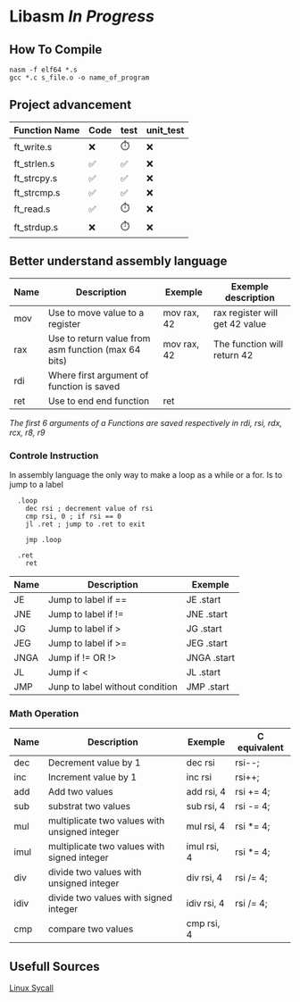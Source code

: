 # Libasm *In Progress*


## How To Compile
```shell
nasm -f elf64 *.s 
gcc *.c s_file.o -o name_of_program
```
## Project advancement

Function Name | Code | test | unit_test
------------- | ---- | ---- | ---------
ft_write.s | :x: | :stopwatch: | :x:
ft_strlen.s | :white_check_mark: | :white_check_mark: | :x:
ft_strcpy.s | :white_check_mark: | :white_check_mark: | :x:
ft_strcmp.s | :white_check_mark: | :white_check_mark: | :x:
ft_read.s | :white_check_mark: | :stopwatch: | :x:
ft_strdup.s | :x: | :stopwatch: | :x:

## Better understand assembly language

Name | Description | Exemple | Exemple description
---- | ----------- | ------- | -------------------
mov | Use to move value to a register | mov rax, 42 | rax register will get 42 value
rax | Use to return value from asm function (max 64 bits) | mov rax, 42 | The function will return 42
rdi | Where first argument of function is saved | 
ret | Use to end end function | ret | 

*The first 6 arguments of a Functions are saved respectively in rdi, rsi, rdx, rcx, r8, r9*
### Controle Instruction

In assembly language the only way to make a loop as a while or a for. Is to jump to a label
```assembly
  .loop
    dec rsi ; decrement value of rsi
    cmp rsi, 0 ; if rsi == 0
    jl .ret ; jump to .ret to exit
    
    jmp .loop
  
  .ret
    ret
```

Name | Description | Exemple
---- | ----------- | -------
JE | Jump to label if == | JE .start
JNE | Jump to label if != | JNE .start
JG | Jump to label if > | JG .start
JEG | Jump to label if >= | JEG .start
JNGA | Jump if != OR !> | JNGA .start
JL | Jump if < | JL .start
JMP | Junp to label without condition | JMP .start

### Math Operation
Name | Description | Exemple | C equivalent
---- | ----------- | ------- | -------------------
dec | Decrement value by 1 | dec rsi | rsi--;
inc | Increment value by 1 | inc rsi | rsi++;
add | Add two values | add rsi, 4 | rsi += 4;
sub | substrat two values | sub rsi, 4 | rsi -= 4;
mul | multiplicate two values with unsigned integer | mul rsi, 4 | rsi *= 4;
imul | multiplicate two values with signed integer | imul rsi, 4 | rsi *= 4;
div | divide two values with unsigned integer | div rsi, 4 | rsi /= 4;
idiv | divide two values with signed integer | idiv rsi, 4 | rsi /= 4;
cmp | compare two values | cmp rsi, 4 |

## Usefull Sources
[Linux Sycall](https://blog.rchapman.org/posts/Linux_System_Call_Table_for_x86_64/)
